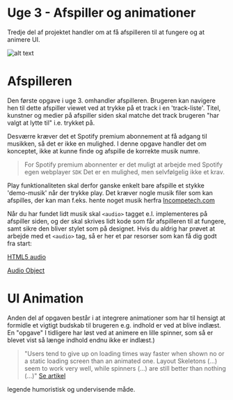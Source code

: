 # Uge 3 - Afspiller og animationer

Tredje del af projektet handler om at få afspilleren til at fungere og at animere UI.

![alt text](https://github.com/rts-cmk-wuhf02/iPlayMusic/blob/master/animation.gif "Animate UI")

# Afspilleren
Den første opgave i uge 3. omhandler afspilleren. Brugeren kan navigere hen til dette afspiller viewet ved at trykke på et track i en 'track-liste'. Titel, kunstner og medier på afspiller siden skal matche det track brugeren "har valgt at lytte til" i.e. trykket på. 

Desværre kræver det et Spotify premium abonnement at få adgang til musikken, så det er ikke en mulighed. I denne opgave handler det om konceptet, ikke at kunne finde og afspille de korrekte musik numre. 

> For Spotify premium abonnenter er det muligt at arbejde med Spotify egen webplayer ```SDK``` Det er en mulighed, men selvfølgelig ikke et krav.

Play funktionaliteten skal derfor ganske enkelt bare afspille et stykke 'demo-musik' når der trykke play. Det kræver nogle musik filer som kan afspilles, der kan man f.eks. hente noget musik herfra [Incompetech.com](https://incompetech.com/music/) 

Når du har fundet lidt musik skal `<audio>` tagget e.l. implementeres på afspiller siden, og der skal skrives lidt kode som får afspilleren til at fungere, samt sikre den bliver stylet som på designet. Hvis du aldrig har prøvet at arbejde med et `<audio>` tag, så er her et par resorser som kan få dig godt fra start:

[HTML5 audio](https://www.w3schools.com/html/html5_audio.asp)

[Audio Object](https://www.w3schools.com/jsref/dom_obj_audio.asp)

# UI Animation
Anden del af opgaven består i at integrere animationer som har til hensigt at formidle et vigtigt budskab til brugeren e.g. indhold er ved at blive indlæst. En "opgave" I tidligere har løst ved at animere en lille spinner, som så er blevet vist så længe indhold endnu ikke er indlæst.)

> "Users tend to give up on loading times way faster when shown no or a static loading screen than an animated one.
Layout Skeletons (...) seem to work very well, while spinners (...) are still better than nothing (...)" [Se artikel](https://dev.to/iamschulz/animation-for-developers-c4b?fbclid=IwAR2mYJQ-UwH07WPkPvcpJ5cSN8qIh06sDYzZEzhH2SjArGBOADP8EHUe95I) 




legende humoristisk og undervisende måde.
